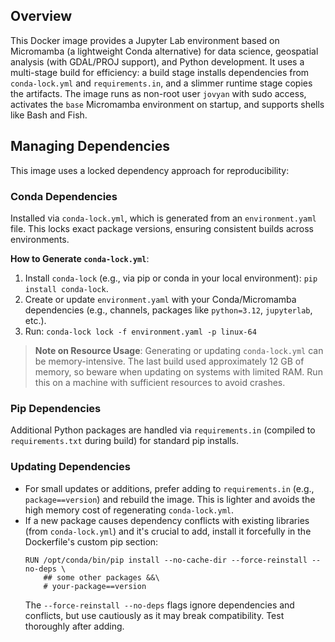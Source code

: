 ## Overview

This Docker image provides a Jupyter Lab environment based on Micromamba (a lightweight Conda alternative) for data science, geospatial analysis (with GDAL/PROJ support), and Python development. It uses a multi-stage build for efficiency: a build stage installs dependencies from `conda-lock.yml` and `requirements.in`, and a slimmer runtime stage copies the artifacts. The image runs as non-root user `jovyan` with sudo access, activates the `base` Micromamba environment on startup, and supports shells like Bash and Fish.

## Managing Dependencies

This image uses a locked dependency approach for reproducibility:

### Conda Dependencies

Installed via `conda-lock.yml`, which is generated from an `environment.yaml` file. This locks exact package versions, ensuring consistent builds across environments.

**How to Generate `conda-lock.yml`**:

1.  Install `conda-lock` (e.g., via pip or conda in your local environment): `pip install conda-lock`.
2.  Create or update `environment.yaml` with your Conda/Micromamba dependencies (e.g., channels, packages like `python=3.12`, `jupyterlab`, etc.).
3.  Run: `conda-lock lock -f environment.yaml -p linux-64`

> **Note on Resource Usage**: Generating or updating `conda-lock.yml` can be memory-intensive. The last build used approximately 12 GB of memory, so beware when updating on systems with limited RAM. Run this on a machine with sufficient resources to avoid crashes.

### Pip Dependencies

Additional Python packages are handled via `requirements.in` (compiled to `requirements.txt` during build) for standard pip installs.

### Updating Dependencies

- For small updates or additions, prefer adding to `requirements.in` (e.g., `package==version`) and rebuild the image. This is lighter and avoids the high memory cost of regenerating `conda-lock.yml`.
- If a new package causes dependency conflicts with existing libraries (from `conda-lock.yml`) and it's crucial to add, install it forcefully in the Dockerfile's custom pip section:
  ```
  RUN /opt/conda/bin/pip install --no-cache-dir --force-reinstall --no-deps \
      ## some other packages &&\
      # your-package==version
  ```
  The `--force-reinstall --no-deps` flags ignore dependencies and conflicts, but use cautiously as it may break compatibility. Test thoroughly after adding.
